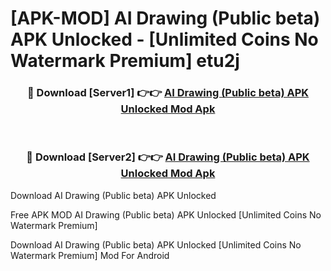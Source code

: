 # [APK-MOD] AI Drawing (Public beta) APK Unlocked - [Unlimited Coins No Watermark Premium] etu2j



<div align="center">
<h3>🔴 Download [Server1] 👉👉 <a href="https://momento.my/?title=AI_Drawing_(Public_beta)_APK_Unlocked">AI Drawing (Public beta) APK Unlocked Mod Apk</a></h3><br>

<h3>🔴 Download [Server2] 👉👉 <a href="https://momento.my/?title=AI_Drawing_(Public_beta)_APK_Unlocked">AI Drawing (Public beta) APK Unlocked Mod Apk</a></h3>
</div>



Download AI Drawing (Public beta) APK Unlocked 

Free APK MOD AI Drawing (Public beta) APK Unlocked [Unlimited Coins No Watermark Premium]

Download AI Drawing (Public beta) APK Unlocked [Unlimited Coins No Watermark Premium] Mod For Android

